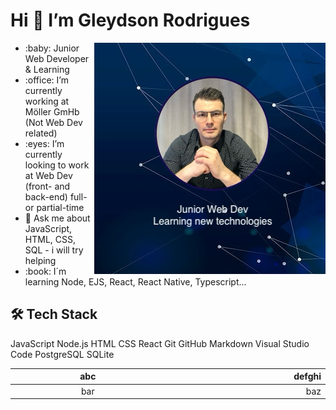 <h1 align="left"> Hi 👋  I’m  Gleydson Rodrigues </h1>

<section align="left" height="390vh">
<p><a target="_blank" rel="noopener noreferrer" href="https://github.com/gw-rodrigues"><img align="right" src="/img/github-readme-banner.png" style="max-width: 100%;"></a></p>
<ul>
  <li> :baby: Junior Web Developer & Learning
  <li> :office: I’m currently working at Möller GmHb (Not Web Dev related)
  <li> :eyes:  I’m currently looking to work at Web Dev (front- and back-end) full- or partial-time
  <li> 💬 Ask me about JavaScript, HTML, CSS, SQL - i will try helping
  <li> :book: I´m learning Node, EJS, React, React Native, Typescript...
 </ul>
</section>
<p></p>
<section align="left">
<h2>🛠  Tech Stack</h2>
<p>JavaScript  Node.js  HTML  CSS  React  Git  GitHub  Markdown  Visual Studio Code  PostgreSQL  SQLite</p>
</section>

<table>
<thead>
<tr>
<th align="center">abc</th>
<th align="right">defghi</th>
</tr>
</thead>
<tbody>
<tr>
<td align="center" style="    width: 30em;">bar</td>
<td align="right" style="    width: 30em;">baz</td>
</tr>
</tbody>
</table>


<!--
**gw-rodrigues/gw-rodrigues** is a ✨ _special_ ✨ repository because its `README.md` (this file) appears on your GitHub profile.

Here are some ideas to get you started:

- 🔭 I’m currently working on ...
- 🌱 I’m currently learning ...
- 👯 I’m looking to collaborate on ...
- 🤔 I’m looking for help with ...
- 💬 Ask me about ...
- 📫 How to reach me: ...
- 😄 Pronouns: ...
- ⚡ Fun fact: ...
-->
